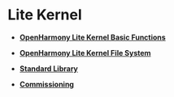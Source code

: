 # Lite Kernel<a name="EN-US_TOPIC_0000001157479401"></a>

-   **[OpenHarmony Lite Kernel Basic Functions](openharmony-lite-kernel-basic-functions.md)**  

-   **[OpenHarmony Lite Kernel File System](openharmony-lite-kernel-file-system.md)**  

-   **[Standard Library](standard-library.md)**  

-   **[Commissioning](commissioning.md)**  


